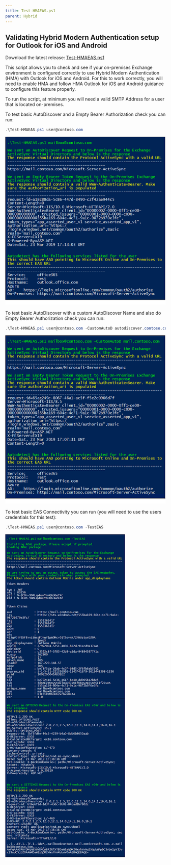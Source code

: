 ```yaml
---
title: Test-HMAEAS.ps1
parent: Hybrid
---
```


## Validating Hybrid Modern Authentication setup for Outlook for iOS and Android

Download the latest release: [Test-HMAEAS.ps1](https://github.com/microsoft/CSS-Exchange/releases/latest/download/Test-HMAEAS.ps1)

This script allows you to check and see if your on-premises Exchange environment is configured correctly to use Hybrid Modern Authentication (HMA) with Outlook for iOS and Android. For this to work correctly, you will need to enable HMA and follow HMA Outlook for iOS and Android guidance to configure this feature properly.

To run the script, at minimum you will need a valid SMTP Address for a user that is located on-premises.

To test basic AutoDiscover and a Empty Bearer Authorization check you can run:

```PowerShell
.\Test-HMAEAS.ps1 user@contoso.com
```
![image-01](img/img01.png)

To test basic AutoDiscover with a custom AutoDiscover Name and also do Empty Bearer Authorization check you can run:

```PowerShell
.\Test-HMAEAS.ps1 user@contoso.com -CustomAutoD autodiscover.contoso.com
```

![image-04](img/img04.png)

To test basic EAS Connectivity you can run (you will need to use the users credentials for this test):

```PowerShell
.\Test-HMAEAS.ps1 user@contoso.com -TestEAS
```

![image-05](img/img05.png)
